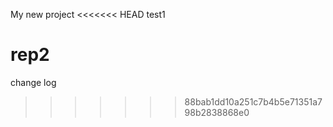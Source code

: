 My new project
<<<<<<< HEAD
test1

rep2
=======
change log
>>>>>>> 88bab1dd10a251c7b4b5e71351a798b2838868e0
